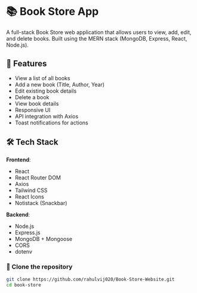 # 📚 Book Store App

A full-stack Book Store web application that allows users to view, add, edit, and delete books. Built using the MERN stack (MongoDB, Express, React, Node.js).

## 🚀 Features

- View a list of all books
- Add a new book (Title, Author, Year)
- Edit existing book details
- Delete a book
- View book details
- Responsive UI
- API integration with Axios
- Toast notifications for actions

## 🛠️ Tech Stack

**Frontend**:
- React
- React Router DOM
- Axios
- Tailwind CSS
- React Icons
- Notistack (Snackbar)

**Backend**:
- Node.js
- Express.js
- MongoDB + Mongoose
- CORS
- dotenv

### 🔧 Clone the repository

```bash
git clone https://github.com/rahulvij020/Book-Store-Website.git
cd book-store
